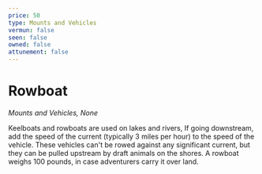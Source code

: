 ```yaml
---
price: 50
type: Mounts and Vehicles
vermun: false
seen: false
owned: false
attunement: false
---
```

# Rowboat

*Mounts and Vehicles, None*

Keelboats and rowboats are used on lakes and rivers, If going downstream, add the speed of the current (typically 3 miles per hour) to the speed of the vehicle. These vehicles can't be rowed against any significant current, but they can be pulled upstream by draft animals on the shores. A rowboat weighs 100 pounds, in case adventurers carry it over land.